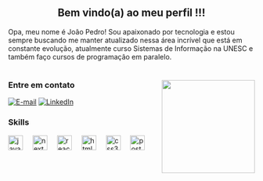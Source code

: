 <h2 align="center">Bem vindo(a) ao meu perfil !!!</h2>


<p>Opa, meu nome é João Pedro! Sou apaixonado por tecnologia e estou sempre buscando me manter atualizado nessa área incrível que está em constante evolução, atualmente curso Sistemas de Informação na UNESC e também faço cursos de programação em paralelo.

#

<img align="right" alt="" height="190px" src="wall-e.gif">

<h3 align="left">Entre em contato</h3>

[![E-mail](https://img.shields.io/badge/-Email-000?style=for-the-badge&logo=microsoft-outlook&logoColor=45BF86&color:FFF)](mailto:contatojoaoschwartz@gmail.com)
[![LinkedIn](https://img.shields.io/badge/-LinkedIn-000?style=for-the-badge&logo=linkedin&logoColor=45BF86&color:FFF)](https://www.linkedin.com/in/joaopschwartz/)

<h3>Skills</h3>

<div align="left">
  <img src="https://cdn.jsdelivr.net/gh/devicons/devicon/icons/javascript/javascript-original.svg" height="30" alt="javascript logo"  />
  <img width="12" />
  <img src="https://cdn.jsdelivr.net/gh/devicons/devicon/icons/nextjs/nextjs-original.svg" height="30" alt="next.js logo"  />
  <img width="12" />
  <img src="https://cdn.jsdelivr.net/gh/devicons/devicon/icons/react/react-original.svg" height="30" alt="react logo"  />
  <img width="12" />
  <img src="https://cdn.jsdelivr.net/gh/devicons/devicon/icons/html5/html5-original.svg" height="30" alt="html5 logo"  />
  <img width="12" />
  <img src="https://cdn.jsdelivr.net/gh/devicons/devicon/icons/css3/css3-original.svg" height="30" alt="css3 logo"  />
  <img width="12" />
  <img src="https://cdn.jsdelivr.net/gh/devicons/devicon/icons/postgresql/postgresql-original.svg" height="30" alt="postgresql logo"  />
  <img width="12" />
  
</div>

